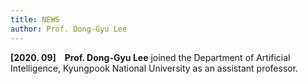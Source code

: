 ```yaml
---
title: NEWS
author: Prof. Dong-Gyu Lee
---
```

**[2020. 09]** **Prof. Dong-Gyu Lee** joined the Department of Artificial Intelligence, Kyungpook National University as an assistant professor.
